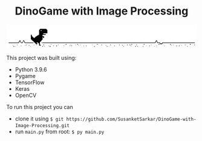 # <h1 align="center"> DinoGame with Image Processing </h1>
![](https://github.com/SusanketSarkar/DinoGame-with-Image-Processing/blob/main/images/dinogame.png)

This project was built using:
- Python 3.9.6
- Pygame
- TensorFlow 
- Keras
- OpenCV

To run this project you can 
  - clone it using ```$ git https://github.com/SusanketSarkar/DinoGame-with-Image-Processing.git ```
  - run ```main.py``` from root: ```$ py main.py ```
